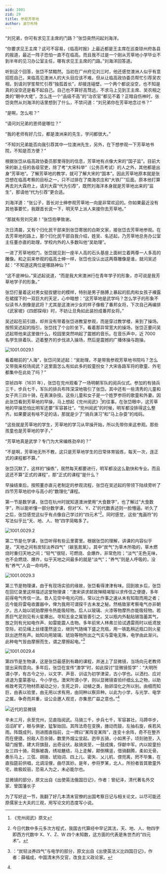 ```yaml
---
aid: 1001
zid: 29
title: 参观芳草地
author: 波尔布特
---
```


“刘兄弟，你可有求见王主席的门路？”张岱突然问起刘海洋。

“你要求见王主席？这可不容易，《临高时报》上最近都是王主席在巡查琼州府各县的报道，最近一阵子恐怕一直不在临高。而且我不过是一个刚从芳草地小学毕业不到半年的见习办公室主任，哪有求见王主席的门路。”刘海洋回答道。

听到这个回答，张岱不禁黯然。当初在广州府见刘三时，他还感觉澳洲人似乎有意招揽自己，来临高见澳洲人的大头目应该不难。但从让临高政协委员帮忙引荐吴农相，到请刘学笙帮忙引荐“独孤首长”，却接连碰壁，一个两个都说没空，也不知是真的没空还是看不起自己。自己也不算好高骛远，不求马上见到王主席、吴农相之类的“朝中大佬”，怎么连一个“品级不高”的“治农官”都见不着？正暗自伤神时，张岱突然从刘海洋的话里想到了什么，不禁问道：“刘兄弟你在芳草地念过书？”

“是啊，怎么啦？”

“请问刘兄弟的恩师是哪位？”

“我的老师有好几位，都是澳洲来的先生，学问都很大。”

“不知刘兄弟能否向我引荐其中一位澳洲先生，另外，在下想参观一下芳草地书院，不知是否方便？”

根据张岱从临高政协委员那里得到的信息，芳草地有点像大宋的“国子监”。目前大宋的新上任的各级官吏，除了考“大宋科举”（公务员考试）的人之外，其他都是出身“芳草地”。了解芳草地的教学，就可了解大宋的“国本”。因此芳草地原本就是张岱想在临高考察的目标之一，只不过排在了南海农庄和“大铁厂”后面。原本他打算再去刘大霖府上，请刘大霖“代为引荐”，既然刘海洋本身就是芳草地出来的“监生”，那请他“代为引荐”更合适。

刘海洋道：“张公子，首长对士绅参观芳草地一向是非常欢迎的。你如果最近没有其他事要忙，我跟首长说一下，明天早上派人来接你去芳草地。”

“那就有劳刘兄弟！”张岱抱拳致谢。

次日清晨，又有个归化民干部来到张岱寄居的白斯文家，接张岱去芳草地参观。在去芳草地的路上，那个归化民干部自我介绍，姓吴、名述起，乃芳草地总务办公室主任董亦直的助理，学校内外的人多数叫他“吴助理”。

一进了芳草地校门，张岱就见到一座半人高的石头基座上面树立着两尊一人多高的雕像。和之前来参观的临高士绅一样，张岱也没认出这两尊雕像是谁，就问吴述起：“不知道这两位是哪路神仙？”

“这不是神仙，”吴述起说道，“而是我大宋澳洲行在青年学子的形象，亦可说是我芳草地学子的形象。”

张岱打量着这对男女挺拔健壮的模样，特别是男子胳膊上暴起的肌肉和女孩子裸露在裙摆下的一双巨大的天足，心中暗想：“这芳草地是武学吗？怎么学子的形象不似读书人倒像是武将？尤其是这澳洲少女的样子像极了番邦女将，下次自己再编排《武家坡》《四郎探母》时，不妨让旦角如此装扮成番邦女将。”

吴述起在前引路，却并没有带着张岱进教室参观，而是穿过教学楼，来到了操场。按照吴述起的指引，张岱找了个台阶坐下。看着那异常宽大的操场，张岱正要问吴述起带他来这里做什么，校园里突然响起了震撼的音乐。在音乐声中，近 7000 名学生排着队、迈着整齐的步伐进入操场，然后是震撼的广播体操与跑操。

![1001.0029.1](/1001/0029/1.webp)

看着眼前的“人海”，张岱问吴述起：“吴助理，不是带我参观芳草地书院吗？怎么又带我来校场阅武？这里面怎么有如此多的姣童扮女？大宋各路军将的歌童、外宅都集中在此处了吗？”

崇祯四年（1631 年），张岱在兖州观看了一场明朝军队的阅兵仪式。参加的有骑兵三千，步兵七千，军队的排兵布阵深深地吸引了张岱。其中还有一些清秀的儿童和女子共三四十骑，在表演杂技。这些儿童和女子是一个姓罗参将的歌童和外妻。因此张岱看到芳草地的早操，马上想起《兖州阅武》[^注1]的往事。在张岱眼中，这芳草地的早操恐怕比明军还要“军容甚壮”。“兖州阅武”的时候，明军都没排得这么整齐。如果要说有啥不足的话，那就是少了“骑兵演习”和“马上杂耍”的戏码。

“这些就是芳草地的学生，芳草地的学习从早操开始，所以先带你来这参观。那些孩童也是芳草地的学子，”

“芳草地真是武学？专门为大宋编练劲卒的？”

“不是啊，芳草地无所不教，这只是芳草地学生的日常体育锻炼，每天一次，连正式的课程都不算。”

张岱沉默了，这样的“操练”，居然每天都要进行，明军都没这么勤快和专业。而且这还不算“正式的课程”，那“正式的课程”是什么？

早操结束后，按照董亦直元老制定的参观流程，张岱在吴述起的带领下陆续旁听了四节芳草地初中与高小的“数理化”课程。

第一节是数学课，张岱在杭州时就知道澳洲使用“大食数字”，也了解过“大食数字”，所以能听懂一部分数学课，但对“X、Y、Z”的代数表述则一脸懵逼。听久了之后，张岱感觉这似乎有点像自己学过的“四元术”[^注2]。同时感觉，这些“鬼画符”的写法似乎比“天、地、人、物”四字简略多了。

![1001.0029.2](/1001/0029/2.webp)

第二节是化学课，张岱听得有些云里雾里。根据张岱的理解，讲课的内容似乎是，“天地之间有炭轻淡养四气”（碳氢氮氧）。其中“炭气”为草木所吸的，草木燃烧时重归天地之间；“轻气”很轻，可燃烧、会爆炸，非常危险；“淡气”无色无味，也不会燃烧、爆炸，似乎天地之间最多的就是“淡气”；“养气”则是人呼吸的，没有“养气”人会一命呜呼。

![1001.0029.3](/1001/0029/3.webp)

第三节是物理课，由于有现场实验的缘故，张岱看得津津有味。回到故乡后，张岱在回忆录里这样描述这堂物理课：“澳宋讲求邮政殚精竭智以求传信之便捷，多年前得电气传信一法。昔人见空中电光闪烁，常以比作事之速从未有知取而用之者；迄今能将雷电收置器中，俾为我用可谓探千古未发之秘。然格致家考察电气亦非朝夕。古人始以琥珀摩擦令热能吸轻物。后人以玻璃、火漆等物摩热亦能吸轻物。若质巨气足则见有火星爆出。寻知五金之属皆善引之。又以瓶内外黏贴锡箔蓄其气，放之则有光如电作声、如雷能震人击物。多年前宋人林弗兰验试遇雷雨时以纸鸢放空际，初见绳上丝缕蓬然竖立，继则气随绳下盛之充瓶，用一铁匙稍近瓶口则火星跃出迸然有声。始知向用玻璃、琥珀等物所出之气实与雷电无殊，电学由此渐兴。此种电气皆由摩擦而生，谓之摩擦起电。”[^注3]

![1001.0029.4](/1001/0029/4.webp)

第四节是生物课，这是张岱最感到有趣的课程，并迷上了显微镜，当场向元老教师提出采购意向。多年后，张岱在宣传“澳学”时，如此探讨“显微镜哲学”：“大明所谓小学，有古今之分，以文字、声音、训诂为初学津梁，古小学也。以洒扫、应对进退为童蒙基址，今小学也。澳宋所谓小学，则以显微镜查验纤细幺幺之物，以助格致考究万物材质凝动之分，生死之异，动植之类，胎卵湿化之所以别。由细而知巨，由表以验里，由无用以求有用，由同种以察异种。以此为小学，与光学、电学之属，争奇而并重，设公会邀人观览，亦集思广益之意也。”[^注4]

![近代的显微镜](/1001/0029/5.webp)

[^注1]: 《兖州阅武》原文

  辛未三月，余至兖州，见直指阅武。马骑三千，步兵七千，军容甚壮。马蹄卒步，滔滔旷旷，眼与俱驶，猛掣始回。其阵法奇在变换，旝动而鼓，左抽右旋，疾若风雨。阵既成列，则进图直指前，立一牌曰“某阵变某阵”，连变十余阵，奇不在整齐而在便捷。扮敌人百余骑，数里外烟尘坌起。迾卒五骑，小如黑子，顷刻驰至，入辕门报警。建大将旗鼓，出奇设伏。敌骑突至，一鼓成擒，俘献中军。内以姣童扮女三四十骑，荷旃被毳，绣袪魋结，马上走解，颠倒横竖，借骑翻腾，柔如无骨。奏乐马上，三弦、胡拨、琥珀词、四上儿、密失、乂儿机、僸兜离，罔不毕集，在直指筵前供唱，北调淫俚，曲尽其妙。是年，参将罗某，北人，所扮者皆其歌童外宅，故极姣丽，恐易人为之，未必能尔也。

[^注2]: 今日代数中多元多次方程式，我国古代算经中早记其法，天、地、人、物四字即西方代数中 X、Y、Z、W 四个未知数，这方面的代表是朱世杰的“四元术”。
[^注3]: ：“炭轻淡养四气”与电学的部分，原文出自《出使英法义比四国日记》，作者：薛福成，中国清末外交官，改良主义政论家。
[^注4]:
  显微镜的部分，原文出自《出使英法俄国日记》，作者：曾纪泽，清代著名外交家、曾国藩长子

  为了写好这一节，我翻了好几本清末官僚的出国考察日记与相关论文，以尽可能还原儒家士大夫的三观，用写论文的态度写小说。
